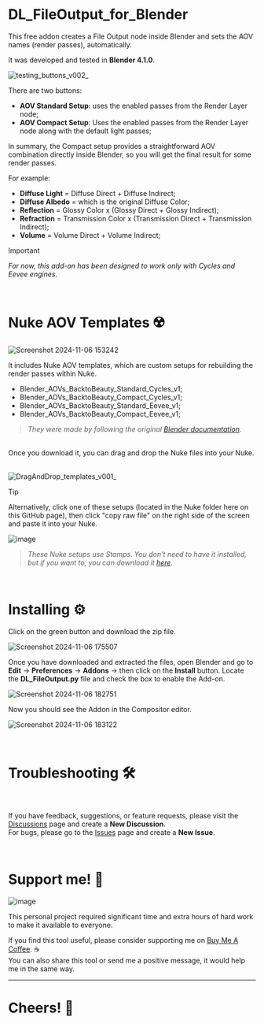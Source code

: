 # DL_FileOutput_for_Blender
This free addon creates a File Output node inside Blender and sets the AOV names (render passes), automatically.

It was developed and tested in **Blender 4.1.0**.

![testing_buttons_v002_](https://github.com/user-attachments/assets/d0f29eda-88e3-4019-b3a6-80ce79578643)


There are two buttons:

- **AOV Standard Setup**: uses the enabled passes from the Render Layer node;
- **AOV Compact Setup**: Uses the enabled passes from the Render Layer node along with the default light passes;

In summary, the Compact setup provides a straightforward AOV combination directly inside Blender, so you will get the final result for some render passes.

For example:
- **Diffuse Light** = Diffuse Direct + Diffuse Indirect;
- **Diffuse Albedo** = which is the original Diffuse Color;
- **Reflection** = Glossy Color x (Glossy Direct + Glossy Indirect);
- **Refraction** = Transmission Color x (Transmission Direct + Transmission Indirect);
- **Volume** = Volume Direct + Volume Indirect;

> [!IMPORTANT]
> _For now, this add-on has been designed to work only with Cycles and Eevee engines._


<br><h1>Nuke AOV Templates ☢️</h1>

![Screenshot 2024-11-06 153242](https://github.com/user-attachments/assets/341dfd62-a290-4cd4-89a1-d7aab073c42e)

It includes Nuke AOV templates, which are custom setups for rebuilding the render passes within Nuke.

- Blender_AOVs_BacktoBeauty_Standard_Cycles_v1;
- Blender_AOVs_BacktoBeauty_Compact_Cycles_v1;
- Blender_AOVs_BacktoBeauty_Standard_Eevee_v1;
- Blender_AOVs_BacktoBeauty_Compact_Eevee_v1;

> _They were made by following the original [Blender documentation](https://docs.blender.org/manual/en/3.2/render/layers/passes.html)._

<br>
Once you download it, you can drag and drop the Nuke files into your Nuke. 

<br>![DragAndDrop_templates_v001_](https://github.com/user-attachments/assets/bbcfd655-84cc-463d-a03b-ca0a740ca1f0)


> [!TIP]
> Alternatively, click one of these setups (located in the Nuke folder here on this GitHub page), then click "copy raw file" on the right side of the screen and paste it into your Nuke.

![image](https://github.com/user-attachments/assets/03fd757e-b595-437d-b8b1-3ae285d7b409)


> _These Nuke setups use Stamps. You don't need to have it installed, but if you want to, you can download it [here](https://www.nukepedia.com/gizmos/other/stamps)._



<br><h1>Installing ⚙️</h1>

Click on the green button and download the zip file.

![Screenshot 2024-11-06 175507](https://github.com/user-attachments/assets/1421eaa6-baac-4494-b2a9-38c41dcbc8aa)

Once you have downloaded and extracted the files, open Blender and go to **Edit** -> **Preferences** -> **Addons** -> then click on the **Install** button.
Locate the **DL_FileOutput.py** file and check the box to enable the Add-on.

![Screenshot 2024-11-06 182751](https://github.com/user-attachments/assets/1490a9ee-b6f3-4f50-a7f6-812d8f266067)

Now you should see the Addon in the Compositor editor.

![Screenshot 2024-11-06 183122](https://github.com/user-attachments/assets/b31311f9-b184-4ccb-9371-23c387245147)


<br><h1>Troubleshooting 🛠️</h1>

<br>

If you have feedback, suggestions, or feature requests, please visit the [Discussions](https://github.com/danilodelucio/DL_FileOutput_for_Blender/discussions) page and create a **New Discussion**.<br>
For bugs, please go to the [Issues](https://github.com/danilodelucio/DL_FileOutput_for_Blender/issues) page and create a **New Issue**.
<br>

<br><h1>Support me! 🥺</h1>

![image](https://github.com/user-attachments/assets/1268bd3e-07cd-40a0-980a-3543e4e35e78)

This personal project required significant time and extra hours of hard work to make it available to everyone. <br>

If you find this tool useful, please consider supporting me on [Buy Me A Coffee](https://www.buymeacoffee.com/danilodelucio). ☕ <br>
You can also share this tool or send me a positive message, it would help me in the same way.

---
<h1>Cheers! 🥂</h1>
